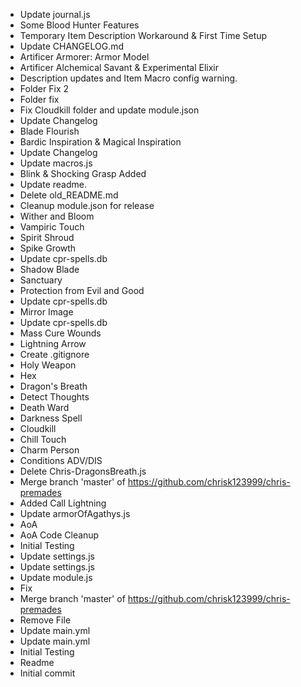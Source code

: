 - Update journal.js
- Some Blood Hunter Features
- Temporary Item Description Workaround & First Time Setup
- Update CHANGELOG.md
- Artificer Armorer: Armor Model
- Artificer Alchemical Savant & Experimental Elixir
- Description updates and Item Macro config warning.
- Folder Fix 2
- Folder fix
- Fix Cloudkill folder and update module.json
- Update Changelog
- Blade Flourish
- Bardic Inspiration & Magical Inspiration
- Update Changelog
- Update macros.js
- Blink & Shocking Grasp Added
- Update readme.
- Delete old_README.md
- Cleanup module.json for release
- Wither and Bloom
- Vampiric Touch
- Spirit Shroud
- Spike Growth
- Update cpr-spells.db
- Shadow Blade
- Sanctuary
- Protection from Evil and Good
- Update cpr-spells.db
- Mirror Image
- Update cpr-spells.db
- Mass Cure Wounds
- Lightning Arrow
- Create .gitignore
- Holy Weapon
- Hex
- Dragon's Breath
- Detect Thoughts
- Death Ward
- Darkness Spell
- Cloudkill
- Chill Touch
- Charm Person
- Conditions ADV/DIS
- Delete Chris-DragonsBreath.js
- Merge branch 'master' of https://github.com/chrisk123999/chris-premades
- Added Call Lightning
- Update armorOfAgathys.js
- AoA
- AoA Code Cleanup
- Initial Testing
- Update settings.js
- Update settings.js
- Update module.js
- Fix
- Merge branch 'master' of https://github.com/chrisk123999/chris-premades
- Remove File
- Update main.yml
- Update main.yml
- Initial Testing
- Readme
- Initial commit
